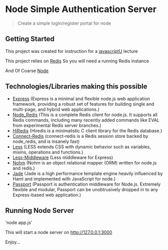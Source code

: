 # Node Simple Authentication Server
> Create a simple login/register portal for node

## Getting Started

This project was created for instruction for a [javascriptU](http://javascriptU.org) lecture

This project relies on [Redis](http://redis.io) So you will need a running Redis instance

And Of Coarse [Node](http://nodejs.org/)

## Technologies/Libraries making this possible

- [Express](http://expressjs.com/) (Express is a minimal and flexible node.js web application framework, providing a robust set of features for building single and multi-page, and hybrid web applications.)
- [Node_Redis](https://github.com/mranney/node_redis) (This is a complete Redis client for node.js. It supports all Redis commands, including many recently added commands like EVAL from experimental Redis server branches.)
- [HiRedis](https://github.com/antirez/hiredis) (Hiredis is a minimalistic C client library for the Redis database.)
- [Connect-Redis](https://github.com/visionmedia/connect-redis) (connect-redis is a Redis session store backed by node_redis, and is insanely fast)
- [Less](http://lesscss.org/) (LESS extends CSS with dynamic behavior such as variables, mixins, operations and functions.)
- [Less-Middleware](https://github.com/emberfeather/less.js-middleware) (Less middleware for Express)
- [Nohm](https://github.com/maritz/nohm) (Nohm is an object relational mapper (ORM) written for node.js and redis.)
- [Jade](http://jade-lang.com/) (Jade is a high performance template engine heavily influenced by Haml and implemented with JavaScript for node.)
- [Passport](https://github.com/jaredhanson/passport) (Passport is authentication middleware for Node.js. Extremely flexible and modular, Passport can be unobtrusively dropped in to any Express-based web application.)

## Running Node Server

'node app.js'

This will start a node server on http://127.0.0.1:3000

Enjoy...
